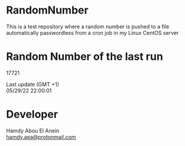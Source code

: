 # RandomNumber    
This is a test repository where a random number is pushed to a file automatically passwordless from a cron job in my Linux CentOS server    
# Random Number of the last run   
17721
      
Last update (GMT +1)    
05/29/22 22:00:01
# Developer    
Hamdy Abou El Anein   
hamdy.aea@protonmail.com
